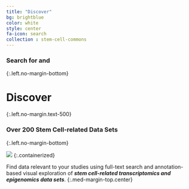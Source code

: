 ```yaml
---
title: "Discover"
bg: brightblue
color: white
style: center
fa-icon: search
collection : stem-cell-commons
---
```


### Search for and
{:.left.no-margin-bottom}

# Discover
{:.left.no-margin.text-500}

### Over 200 Stem Cell-related Data Sets
{:.left.no-margin-bottom}

<img src="{{ 'img/screen-discover.png' | relative_url }}" />
{:.containerized}

Find data relevant to your studies using full-text search and annotation-based visual exploration of **_stem cell-related transcriptomics and epigenomics data sets_**.
{:.med-margin-top.center}
